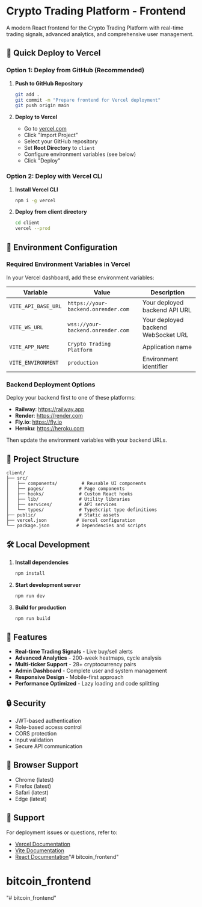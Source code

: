 # Crypto Trading Platform - Frontend

A modern React frontend for the Crypto Trading Platform with real-time trading signals, advanced analytics, and comprehensive user management.

## 🚀 Quick Deploy to Vercel

### Option 1: Deploy from GitHub (Recommended)

1. **Push to GitHub Repository**
   ```bash
   git add .
   git commit -m "Prepare frontend for Vercel deployment"
   git push origin main
   ```

2. **Deploy to Vercel**
   - Go to [vercel.com](https://vercel.com)
   - Click "Import Project"
   - Select your GitHub repository
   - Set **Root Directory** to `client`
   - Configure environment variables (see below)
   - Click "Deploy"

### Option 2: Deploy with Vercel CLI

1. **Install Vercel CLI**
   ```bash
   npm i -g vercel
   ```

2. **Deploy from client directory**
   ```bash
   cd client
   vercel --prod
   ```

## 🔧 Environment Configuration

### Required Environment Variables in Vercel

In your Vercel dashboard, add these environment variables:

| Variable | Value | Description |
|----------|-------|-------------|
| `VITE_API_BASE_URL` | `https://your-backend.onrender.com` | Your deployed backend API URL |
| `VITE_WS_URL` | `wss://your-backend.onrender.com` | Your deployed backend WebSocket URL |
| `VITE_APP_NAME` | `Crypto Trading Platform` | Application name |
| `VITE_ENVIRONMENT` | `production` | Environment identifier |

### Backend Deployment Options

Deploy your backend first to one of these platforms:

- **Railway**: https://railway.app
- **Render**: https://render.com  
- **Fly.io**: https://fly.io
- **Heroku**: https://heroku.com

Then update the environment variables with your backend URLs.

## 📁 Project Structure

```
client/
├── src/
│   ├── components/         # Reusable UI components
│   ├── pages/             # Page components
│   ├── hooks/             # Custom React hooks
│   ├── lib/               # Utility libraries
│   ├── services/          # API services
│   └── types/             # TypeScript type definitions
├── public/                # Static assets
├── vercel.json           # Vercel configuration
└── package.json          # Dependencies and scripts
```

## 🛠️ Local Development

1. **Install dependencies**
   ```bash
   npm install
   ```

2. **Start development server**
   ```bash
   npm run dev
   ```

3. **Build for production**
   ```bash
   npm run build
   ```

## 🌟 Features

- **Real-time Trading Signals** - Live buy/sell alerts
- **Advanced Analytics** - 200-week heatmaps, cycle analysis
- **Multi-ticker Support** - 28+ cryptocurrency pairs
- **Admin Dashboard** - Complete user and system management
- **Responsive Design** - Mobile-first approach
- **Performance Optimized** - Lazy loading and code splitting

## 🔒 Security

- JWT-based authentication
- Role-based access control
- CORS protection
- Input validation
- Secure API communication

## 📱 Browser Support

- Chrome (latest)
- Firefox (latest)
- Safari (latest)
- Edge (latest)

## 🤝 Support

For deployment issues or questions, refer to:
- [Vercel Documentation](https://vercel.com/docs)
- [Vite Documentation](https://vitejs.dev/guide/)
- [React Documentation](https://react.dev/)"# bitcoin_frontend" 
# bitcoin_frontend
"# bitcoin_frontend" 
